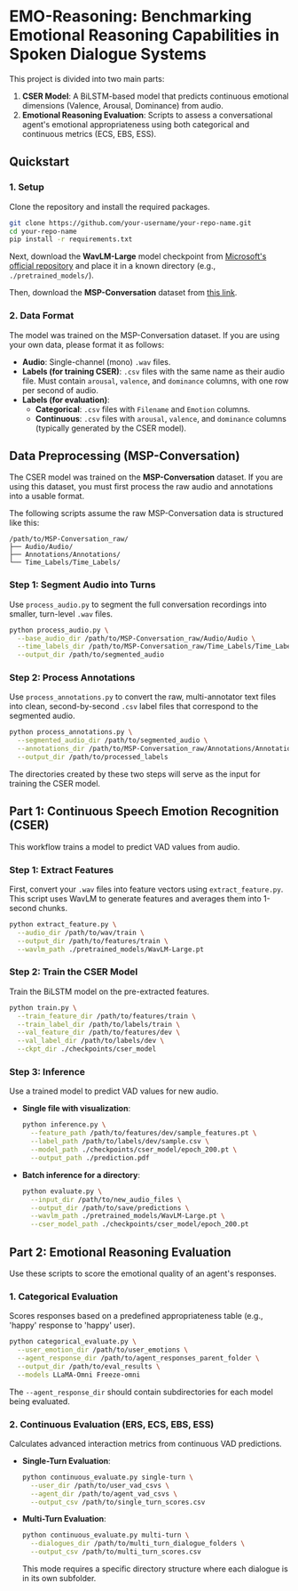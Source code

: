 # EMO-Reasoning: Benchmarking Emotional Reasoning Capabilities in Spoken Dialogue Systems

This project is divided into two main parts:

1.  **CSER Model**: A BiLSTM-based model that predicts continuous emotional dimensions (Valence, Arousal, Dominance) from audio.
2.  **Emotional Reasoning Evaluation**: Scripts to assess a conversational agent's emotional appropriateness using both categorical and continuous metrics (ECS, EBS, ESS).

## Quickstart

### 1. Setup

Clone the repository and install the required packages.

```bash
git clone https://github.com/your-username/your-repo-name.git
cd your-repo-name
pip install -r requirements.txt
```

Next, download the **WavLM-Large** model checkpoint from [Microsoft's official repository](https://github.com/microsoft/unilm/tree/master/wavlm) and place it in a known directory (e.g., `./pretrained_models/`).

Then, download the **MSP-Conversation** dataset from [this link](https://www.isca-archive.org/interspeech_2020/martinezlucas20_interspeech.pdf).

### 2. Data Format

The model was trained on the MSP-Conversation dataset. If you are using your own data, please format it as follows:

-   **Audio**: Single-channel (mono) `.wav` files.
-   **Labels (for training CSER)**: `.csv` files with the same name as their audio file. Must contain `arousal`, `valence`, and `dominance` columns, with one row per second of audio.
-   **Labels (for evaluation)**:
    -   **Categorical**: `.csv` files with `Filename` and `Emotion` columns.
    -   **Continuous**: `.csv` files with `arousal`, `valence`, and `dominance` columns (typically generated by the CSER model).

## Data Preprocessing (MSP-Conversation)

The CSER model was trained on the **MSP-Conversation** dataset. If you are using this dataset, you must first process the raw audio and annotations into a usable format.

The following scripts assume the raw MSP-Conversation data is structured like this:

```
/path/to/MSP-Conversation_raw/
├── Audio/Audio/
├── Annotations/Annotations/
└── Time_Labels/Time_Labels/
```

### Step 1: Segment Audio into Turns

Use `process_audio.py` to segment the full conversation recordings into smaller, turn-level `.wav` files.

```bash
python process_audio.py \
  --base_audio_dir /path/to/MSP-Conversation_raw/Audio/Audio \
  --time_labels_dir /path/to/MSP-Conversation_raw/Time_Labels/Time_Labels \
  --output_dir /path/to/segmented_audio
```

### Step 2: Process Annotations

Use `process_annotations.py` to convert the raw, multi-annotator text files into clean, second-by-second `.csv` label files that correspond to the segmented audio.

```bash
python process_annotations.py \
  --segmented_audio_dir /path/to/segmented_audio \
  --annotations_dir /path/to/MSP-Conversation_raw/Annotations/Annotations \
  --output_dir /path/to/processed_labels
```

The directories created by these two steps will serve as the input for training the CSER model.

## Part 1: Continuous Speech Emotion Recognition (CSER)

This workflow trains a model to predict VAD values from audio.

### Step 1: Extract Features

First, convert your `.wav` files into feature vectors using `extract_feature.py`. This script uses WavLM to generate features and averages them into 1-second chunks.

```bash
python extract_feature.py \
  --audio_dir /path/to/wav/train \
  --output_dir /path/to/features/train \
  --wavlm_path ./pretrained_models/WavLM-Large.pt
```

### Step 2: Train the CSER Model

Train the BiLSTM model on the pre-extracted features.

```bash
python train.py \
  --train_feature_dir /path/to/features/train \
  --train_label_dir /path/to/labels/train \
  --val_feature_dir /path/to/features/dev \
  --val_label_dir /path/to/labels/dev \
  --ckpt_dir ./checkpoints/cser_model
```

### Step 3: Inference

Use a trained model to predict VAD values for new audio.

-   **Single file with visualization**:
    ```bash
    python inference.py \
      --feature_path /path/to/features/dev/sample_features.pt \
      --label_path /path/to/labels/dev/sample.csv \
      --model_path ./checkpoints/cser_model/epoch_200.pt \
      --output_path ./prediction.pdf
    ```

-   **Batch inference for a directory**:
    ```bash
    python evaluate.py \
      --input_dir /path/to/new_audio_files \
      --output_dir /path/to/save/predictions \
      --wavlm_path ./pretrained_models/WavLM-Large.pt \
      --cser_model_path ./checkpoints/cser_model/epoch_200.pt
    ```

## Part 2: Emotional Reasoning Evaluation

Use these scripts to score the emotional quality of an agent's responses.

### 1. Categorical Evaluation

Scores responses based on a predefined appropriateness table (e.g., 'happy' response to 'happy' user).

```bash
python categorical_evaluate.py \
  --user_emotion_dir /path/to/user_emotions \
  --agent_response_dir /path/to/agent_responses_parent_folder \
  --output_dir /path/to/eval_results \
  --models LLaMA-Omni Freeze-omni
```

The `--agent_response_dir` should contain subdirectories for each model being evaluated.

### 2. Continuous Evaluation (ERS, ECS, EBS, ESS)

Calculates advanced interaction metrics from continuous VAD predictions.

-   **Single-Turn Evaluation**:

    ```bash
    python continuous_evaluate.py single-turn \
      --user_dir /path/to/user_vad_csvs \
      --agent_dir /path/to/agent_vad_csvs \
      --output_csv /path/to/single_turn_scores.csv
    ```

-   **Multi-Turn Evaluation**:
    ```bash
    python continuous_evaluate.py multi-turn \
      --dialogues_dir /path/to/multi_turn_dialogue_folders \
      --output_csv /path/to/multi_turn_scores.csv
    ```
    This mode requires a specific directory structure where each dialogue is in its own subfolder.
